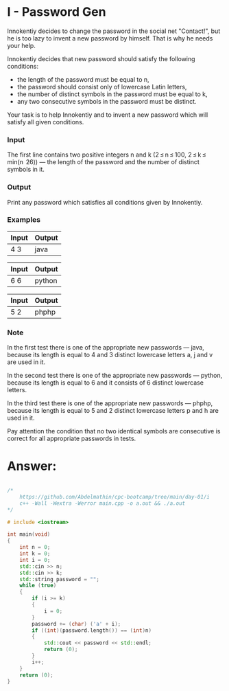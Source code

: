 # I - Password Gen

Innokentiy decides to change the password in the social net "Contact!", but he is too lazy to invent a new password by himself. That is why he needs your help.

Innokentiy decides that new password should satisfy the following conditions:

- the length of the password must be equal to n,
- the password should consist only of lowercase Latin letters,
- the number of distinct symbols in the password must be equal to k,
- any two consecutive symbols in the password must be distinct.

Your task is to help Innokentiy and to invent a new password which will satisfy all given conditions.

### Input

The first line contains two positive integers n and k (2 ≤ n ≤ 100, 2 ≤ k ≤ min(n  26)) — the length of the password and the number of distinct symbols in it.

### Output

Print any password which satisfies all conditions given by Innokentiy.

### Examples

| Input            | Output         |
| ---------------- | -------------- |
| 4 3              | java           |

| Input            | Output         |
| ---------------- | -------------- |
| 6 6              | python         |

| Input            | Output         |
| ---------------- | -------------- |
| 5 2              | phphp          |

### Note

In the first test there is one of the appropriate new passwords — java, because its length is equal to 4 and 3 distinct lowercase letters a, j and v are used in it.

In the second test there is one of the appropriate new passwords — python, because its length is equal to 6 and it consists of 6 distinct lowercase letters.

In the third test there is one of the appropriate new passwords — phphp, because its length is equal to 5 and 2 distinct lowercase letters p and h are used in it.

Pay attention the condition that no two identical symbols are consecutive is correct for all appropriate passwords in tests.

# Answer:

```c++

/*
	https://github.com/Abdelmathin/cpc-bootcamp/tree/main/day-01/i
	c++ -Wall -Wextra -Werror main.cpp -o a.out && ./a.out
*/

# include <iostream>

int main(void)
{
	int n = 0;
	int k = 0;
	int i = 0;
	std::cin >> n;
	std::cin >> k;
	std::string password = "";
	while (true)
	{
		if (i >= k)
		{
			i = 0;
		}
		password += (char) ('a' + i);
		if ((int)(password.length()) == (int)n)
		{
			std::cout << password << std::endl;
			return (0);
		}
		i++;
	}
	return (0);
}
```
